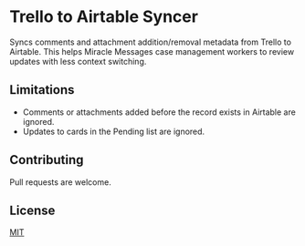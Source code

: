 # Trello to Airtable Syncer
Syncs comments and attachment addition/removal metadata from Trello to Airtable. This helps Miracle Messages case
management workers to review updates with less context switching.

## Limitations
* Comments or attachments added before the record exists in Airtable are ignored.
* Updates to cards in the Pending list are ignored.

## Contributing
Pull requests are welcome.

## License
[MIT](https://choosealicense.com/licenses/mit/)
